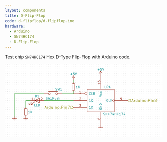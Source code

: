 ```yaml
---
layout: components
title: D-Flip-Flop
code: d-flipflop/d-flipflop.ino
hardware:
  - Arduino
  - SN74HC174
  - D-Flip-Flop
---
```


Test chip `SN74HC174` Hex D-Type Flip-Flop with Arduino code.

![](/assets/images/components/d-flipflop-schematic.png)
